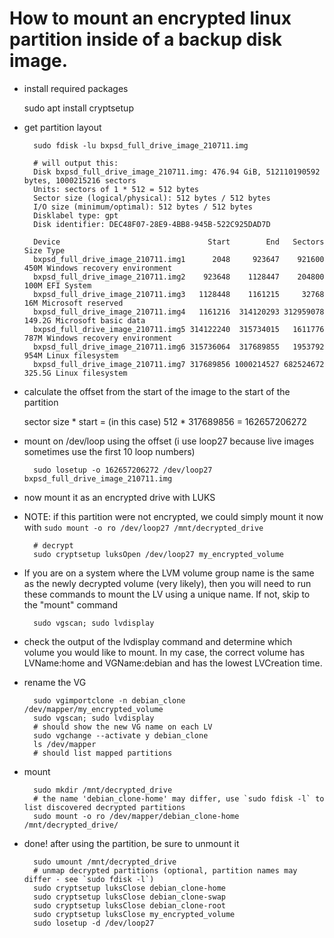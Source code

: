 # How to mount an encrypted linux partition inside of a backup disk image.

- install required packages

    sudo apt install cryptsetup


- get partition layout

        sudo fdisk -lu bxpsd_full_drive_image_210711.img

        # will output this:
        Disk bxpsd_full_drive_image_210711.img: 476.94 GiB, 512110190592 bytes, 1000215216 sectors
        Units: sectors of 1 * 512 = 512 bytes
        Sector size (logical/physical): 512 bytes / 512 bytes
        I/O size (minimum/optimal): 512 bytes / 512 bytes
        Disklabel type: gpt
        Disk identifier: DEC48F07-28E9-4BB8-945B-522C925DAD7D

        Device                                 Start        End   Sectors   Size Type
        bxpsd_full_drive_image_210711.img1      2048     923647    921600   450M Windows recovery environment
        bxpsd_full_drive_image_210711.img2    923648    1128447    204800   100M EFI System
        bxpsd_full_drive_image_210711.img3   1128448    1161215     32768    16M Microsoft reserved
        bxpsd_full_drive_image_210711.img4   1161216  314120293 312959078 149.2G Microsoft basic data
        bxpsd_full_drive_image_210711.img5 314122240  315734015   1611776   787M Windows recovery environment
        bxpsd_full_drive_image_210711.img6 315736064  317689855   1953792   954M Linux filesystem
        bxpsd_full_drive_image_210711.img7 317689856 1000214527 682524672 325.5G Linux filesystem

- calculate the offset from the start of the image to the start of the partition

    sector size * start = (in this case) 512 * 317689856 = 162657206272
    
- mount on /dev/loop using the offset (i use loop27 because live images sometimes use the first 10 loop numbers)

        sudo losetup -o 162657206272 /dev/loop27 bxpsd_full_drive_image_210711.img

- now mount it as an encrypted drive with LUKS
- NOTE: if this partition were not encrypted, we could simply mount it now with `sudo mount -o ro /dev/loop27 /mnt/decrypted_drive`

        # decrypt
        sudo cryptsetup luksOpen /dev/loop27 my_encrypted_volume

- If you are on a system where the LVM volume group name is the same as the newly decrypted volume (very likely), then you will need to run these commands to mount the LV using a unique name. If not, skip to the "mount" command

        sudo vgscan; sudo lvdisplay

- check the output of the lvdisplay command and determine which volume you would like to mount. In my case, the correct volume has LVName:home and VGName:debian and has the lowest LVCreation time.
- rename the VG

        sudo vgimportclone -n debian_clone /dev/mapper/my_encrypted_volume
        sudo vgscan; sudo lvdisplay
        # should show the new VG name on each LV
        sudo vgchange --activate y debian_clone
        ls /dev/mapper
        # should list mapped partitions

- mount

        sudo mkdir /mnt/decrypted_drive
        # the name 'debian_clone-home' may differ, use `sudo fdisk -l` to list discovered decrypted partitions
        sudo mount -o ro /dev/mapper/debian_clone-home /mnt/decrypted_drive/
    
- done! after using the partition, be sure to unmount it

        sudo umount /mnt/decrypted_drive
        # unmap decrypted partitions (optional, partition names may differ - see `sudo fdisk -l`)
        sudo cryptsetup luksClose debian_clone-home
        sudo cryptsetup luksClose debian_clone-swap
        sudo cryptsetup luksClose debian_clone-root
        sudo cryptsetup luksClose my_encrypted_volume
        sudo losetup -d /dev/loop27

